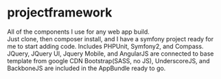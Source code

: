 # projectframework
All of the components I use for any web app build.  
Just clone, then composer install, and I have a symfony project ready for me to start adding code.
Includes PHPUnit, Symfony2, and Compass.
JQuery, JQuery UI, Jquery Mobile, and AngularJS are connected to base template from google CDN
Bootstrap(SASS, no JS), UnderscoreJS, and BackboneJS are included in the AppBundle ready to go.
